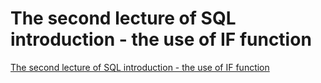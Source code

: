 # The second lecture of SQL introduction - the use of IF function
[The second lecture of SQL introduction - the use of IF function](https://aiwithcloud.com/2022/09/15/the_second_lecture_of_sql_introduction___the_use_of_if_function/)